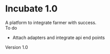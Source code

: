 # Incubate 1.0
A platform to integrate farmer with success.
</br>
To do</br>
* Attach adapters and integrate api end points

Version 1.0

